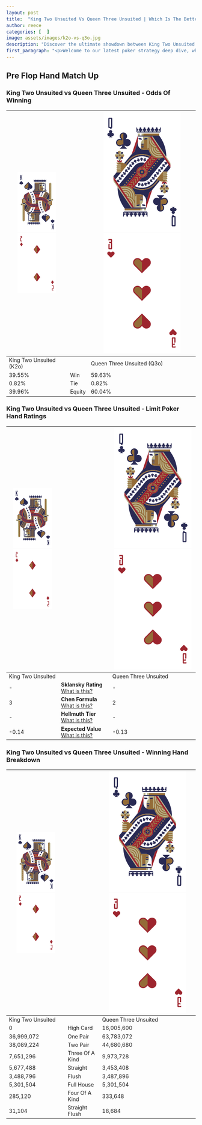 ```yaml
---
layout: post
title:  "King Two Unsuited Vs Queen Three Unsuited | Which Is The Better Hand In Poker? A Complete Guide"
author: reece
categories: [  ]
image: assets/images/k2o-vs-q3o.jpg
description: "Discover the ultimate showdown between King Two Unsuited and Queen Three Unsuited in poker! Uncover the odds, strategies, and scenarios where one hand triumphs over the other. Get ready to up your poker game with this thrilling analysis."
first_paragraph: "<p>Welcome to our latest poker strategy deep dive, where we're pitting two distinct hands against each other in a high-stakes showdown: King Two Unsuited vs Queen Three Unsuited.</p><p>In the dynamic world of poker, every decision counts, and knowing which hand holds the upper hand is key to your success at the table.</p><p>In this article, we'll dissect these two hands, explore the scenarios where one dominates the other, and equip you with the knowledge to make strategic choices that can tip the odds in your favor.</p><p>Get ready to unravel the intriguing dynamics of these poker hands and elevate your game to new heights.</p>"
---
```




[comment]: # (sp0)

## Pre Flop Hand Match Up

<div class="table hand-ratings" markdown="1"> 



### King Two Unsuited vs Queen Three Unsuited - Odds Of Winning


    
| ![image info](assets/images/hand1/K.png) ![image info](assets/images/hand1/2o.png) |  | ![image info](assets/images/hand2/Q.png) ![image info](assets/images/hand2/3o.png) |
| -------- | -------- | -------- |
| King Two Unsuited (K2o) |  | Queen Three Unsuited (Q3o) |
| 39.55% | Win | 59.63% |
| 0.82% | Tie | 0.82% |
| 39.96% | Equity | 60.04% |




[comment]: # (sp1)



### King Two Unsuited vs Queen Three Unsuited - Limit Poker Hand Ratings


    
| ![image info](assets/images/hand1/K.png) ![image info](assets/images/hand1/2o.png) |  | ![image info](assets/images/hand2/Q.png) ![image info](assets/images/hand2/3o.png) |
| -------- | -------- | -------- |
| King Two Unsuited |  | Queen Three Unsuited |
| - | **Sklansky Rating** [What is this?](/sklansky-rating-explained) | - |
| 3 | **Chen Formula** [What is this?](/chen-formula-explained) | 2 |
| - | **Hellmuth Tier** [What is this?](/Hellmuth-tier-explained) | - |
| -0.14 | **Expected Value** [What is this?](/expected-value-explained) | -0.13 |




[comment]: # (sp2)



### King Two Unsuited vs Queen Three Unsuited - Winning Hand Breakdown


    
| ![image info](assets/images/hand1/K.png) ![image info](assets/images/hand1/2o.png) |  | ![image info](assets/images/hand2/Q.png) ![image info](assets/images/hand2/3o.png) |
| -------- | -------- | -------- |
| King Two Unsuited |  | Queen Three Unsuited |
| 0 | High Card | 16,005,600 |
| 36,999,072 | One Pair | 63,783,072 |
| 38,089,224 | Two Pair | 44,680,680 |
| 7,651,296 | Three Of A Kind | 9,973,728 |
| 5,677,488 | Straight | 3,453,408 |
| 3,488,796 | Flush | 3,487,896 |
| 5,301,504 | Full House | 5,301,504 |
| 285,120 | Four Of A Kind | 333,648 |
| 31,104 | Straight Flush | 18,684 |




[comment]: # (sp3)



</div>

[comment]: # (sp4)



[comment]: # (sp5)

